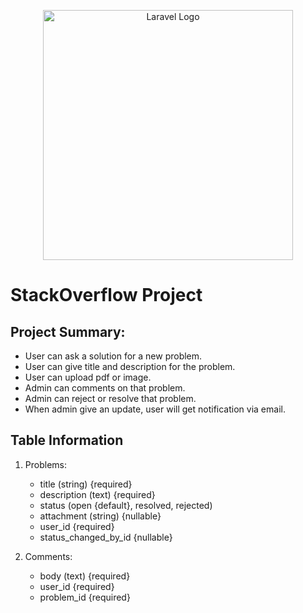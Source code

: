 <p align="center"><a href="https://laravel.com" target="_blank"><img src="https://raw.githubusercontent.com/laravel/art/master/logo-lockup/5%20SVG/2%20CMYK/1%20Full%20Color/laravel-logolockup-cmyk-red.svg" width="400" alt="Laravel Logo"></a></p>

# StackOverflow Project

## Project Summary:

- User can ask a solution for a new problem.
- User can give title and description for the problem.
- User can upload pdf or image.
- Admin can comments on that problem.
- Admin can reject or resolve that problem.
- When admin give an update, user will get notification via email.

## Table Information

1. Problems: 
    - title (string) {required}
    - description (text) {required}
    - status (open {default}, resolved, rejected)
    - attachment (string) {nullable}
    - user_id {required}
    - status_changed_by_id {nullable}

2. Comments: 
    - body (text) {required}
    - user_id {required}
    - problem_id {required}
